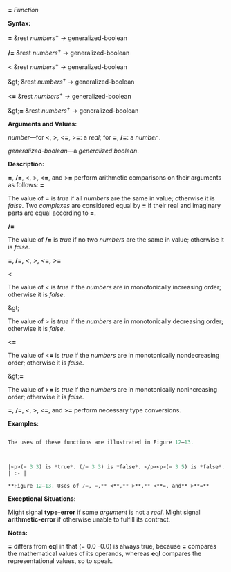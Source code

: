 **=** *Function* 



**Syntax:** 



**=** &amp;rest *numbers*<sup>+</sup> → generalized-boolean 



**/=** &amp;rest *numbers*<sup>+</sup> → generalized-boolean 



&lt; &amp;rest *numbers*<sup>+</sup> → generalized-boolean 



\&gt; &amp;rest *numbers*<sup>+</sup> → generalized-boolean 



&lt;**=** &amp;rest *numbers*<sup>+</sup> → generalized-boolean 



\&gt;**=** &amp;rest *numbers*<sup>+</sup> → generalized-boolean 



**Arguments and Values:** 



*number*—for &lt;, &gt;, &lt;**=**, &gt;**=**: a *real*; for **=**, **/=**: a *number* . 



*generalized-boolean*—a *generalized boolean*. 



**Description:** 



**=**, **/=**, &lt;, &gt;, &lt;**=**, and &gt;**=** perform arithmetic comparisons on their arguments as follows: **=** 



The value of **=** is *true* if all *numbers* are the same in value; otherwise it is *false*. Two *complexes* are considered equal by **=** if their real and imaginary parts are equal according to **=**. 



**/=** 



The value of **/=** is *true* if no two *numbers* are the same in value; otherwise it is *false*. 



 



 



**=, /=,** *&lt;***,** *&gt;***,** *&lt;***=,** *&gt;***=** 



&lt; 



The value of &lt; is *true* if the *numbers* are in monotonically increasing order; otherwise it is *false*. 



\&gt; 



The value of &gt; is *true* if the *numbers* are in monotonically decreasing order; otherwise it is *false*. 



&lt;**=** 



The value of &lt;**=** is *true* if the *numbers* are in monotonically nondecreasing order; otherwise it is *false*. 



\&gt;**=** 



The value of &gt;**=** is *true* if the *numbers* are in monotonically nonincreasing order; otherwise it is *false*. 



**=**, **/=**, &lt;, &gt;, &lt;**=**, and &gt;**=** perform necessary type conversions. 



**Examples:**
```lisp

The uses of these functions are illustrated in Figure 12–13. 



|<p>(= 3 3) is *true*. (/= 3 3) is *false*. </p><p>(= 3 5) is *false*. (/= 3 5) is *true*. </p><p>(= 3 3 3 3) is *true*. (/= 3 3 3 3) is *false*. </p><p>(= 3 3 5 3) is *false*. (/= 3 3 5 3) is *false*. </p><p>(= 3 6 5 2) is *false*. (/= 3 6 5 2) is *true*. </p><p>(= 3 2 3) is *false*. (/= 3 2 3) is *false*. </p><p>(< 3 5) is *true*. (<= 3 5) is *true*. </p><p>(< 3 -5) is *false*. (<= 3 -5) is *false*. </p><p>(< 3 3) is *false*. (<= 3 3) is *true*. </p><p>(< 0 3 4 6 7) is *true*. (<= 0 3 4 6 7) is *true*. </p><p>(< 0 3 4 4 6) is *false*. (<= 0 3 4 4 6) is *true*. </p><p>(> 4 3) is *true*. (>= 4 3) is *true*. </p><p>(> 4 3 2 1 0) is *true*. (>= 4 3 2 1 0) is *true*. </p><p>(> 4 3 3 2 0) is *false*. (>= 4 3 3 2 0) is *true*. </p><p>(> 4 3 1 2 0) is *false*. (>= 4 3 1 2 0) is *false*. </p><p>(= 3) is *true*. (/= 3) is *true*. </p><p>(< 3) is *true*. (<= 3) is *true*. </p><p>(= 3.0 #c(3.0 0.0)) is *true*. (/= 3.0 #c(3.0 1.0)) is *true*. </p><p>(= 3 3.0) is *true*. (= 3.0s0 3.0d0) is *true*. </p><p>(= 0.0 -0.0) is *true*. (= 5/2 2.5) is *true*. </p><p>(> 0.0 -0.0) is *false*. (= 0 -0.0) is *true*. </p><p>(<= 0 x 9) is *true* if x is between 0 and 9, inclusive </p><p>(< 0.0 x 1.0) is *true* if x is between 0.0 and 1.0, exclusive </p><p>(< -1 j (length v)) is *true* if j is a *valid array index* for a *vector* v</p>|
| :- |

**Figure 12–13. Uses of /=, =,** <**,** >**,** <**=, and** >**=** 

```
**Exceptional Situations:** 



Might signal **type-error** if some *argument* is not a *real*. Might signal **arithmetic-error** if otherwise unable to fulfill its contract. 



**Notes:** 



**=** differs from **eql** in that (= 0.0 -0.0) is always true, because **=** compares the mathematical values of its operands, whereas **eql** compares the representational values, so to speak. 



